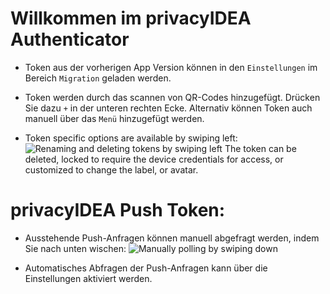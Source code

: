 # Willkommen im privacyIDEA Authenticator

+ Token aus der vorherigen App Version können in den `Einstellungen` im Bereich `Migration` geladen
  werden.

+ Token werden durch das scannen von QR-Codes hinzugefügt. Drücken Sie dazu `+` in der unteren
  rechten Ecke. Alternativ können Token auch manuell über das `Menü` hinzugefügt werden.

+ Token specific options are available by swiping
  left: ![Renaming and deleting tokens by swiping left](resource:res/gif/help_slider.gif)
  The token can be deleted, locked to require the device credentials for access, or customized to
  change the label, or avatar.

# privacyIDEA Push Token:

+ Ausstehende Push-Anfragen können manuell abgefragt werden, indem Sie nach unten wischen:
  ![Manually polling by swiping down](resource:res/gif/help_manual_poll.gif)

+ Automatisches Abfragen der Push-Anfragen kann über die Einstellungen aktiviert werden.